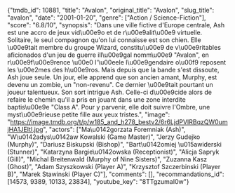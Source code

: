 {"tmdb_id": 10881, "title": "Avalon", "original_title": "Avalon", "slug_title": "avalon", "date": "2001-01-20", "genre": ["Action / Science-Fiction"], "score": "6.8/10", "synopsis": "Dans une ville fictive d'Europe centrale, Ash est une accro de jeux vid\u00e9o et de r\u00e9alit\u00e9 virtuelle. Solitaire, le seul compagnon qu'on lui connaisse est son chien. Elle \u00e9tait membre du groupe Wizard, constitu\u00e9 de v\u00e9ritables aficionados d'un jeu de guerre ill\u00e9gal nomm\u00e9 \"Avalon\", en r\u00e9f\u00e9rence \u00e0 l'\u00eele l\u00e9gendaire o\u00f9 reposent les \u00e2mes des h\u00e9ros. Mais depuis que la bande s'est dissoute, Ash joue seule. Un jour, elle apprend que son ancien amant, Murphy, est devenu un zombie, un \"non-revenu\". Ce dernier \u00e9tait pourtant un joueur talentueux. Son sort intrigue Ash. Celle-ci d\u00e9cide alors de refaire le chemin qu'il a pris en jouant dans une zone interdite baptis\u00e9e \"Class A\". Pour y parvenir, elle doit suivre l'Ombre, une myst\u00e9rieuse petite fille aux yeux tristes.", "image": "https://image.tmdb.org/t/p/w185_and_h278_bestv2/6r6LjdPVIRBqzQW0umjHA1JEItl.jpg", "actors": ["Ma\u0142gorzata Foremniak (Ash)", "W\u0142adys\u0142aw Kowalski (Game Master)", "Jerzy Gudejko (Murphy)", "Dariusz Biskupski (Bishop)", "Bart\u0142omiej \u015awiderski (Stunner)", "Katarzyna Bargie\u0142owska (Receptionist)", "Alicja Sapryk (Gill)", "Michal Breitenwald (Murphy of Nine Sisters)", "Zuzanna Kasz (Ghost)", "Adam Szyszkowski (Player A)", "Krzysztof Szczerbinski (Player B)", "Marek Stawinski (Player C)"], "comments": [], "recommandations_id": [14573, 9389, 10133, 23834], "youtube_key": "8TTgzumaI0w"}